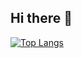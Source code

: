 ## Hi there 👋

<div style="width: 200px;">
<a href="https://github.com/anuraghazra/github-readme-stats">
  <img src="https://github-readme-stats.vercel.app/api?username=Alt-Gx3" alt="Top Langs" />
</a>
</div>

<!--
**Alt-Gx3/Alt-Gx3** is a ✨ _special_ ✨ repository because its `README.md` (this file) appears on your GitHub profile.

Here are some ideas to get you started:

- 🔭 I’m currently working on ...
- 🌱 I’m currently learning ...
- 👯 I’m looking to collaborate on ...
- 🤔 I’m looking for help with ...
- 💬 Ask me about ...
- 📫 How to reach me: ...
- 😄 Pronouns: ...
- ⚡ Fun fact: ...
-->
